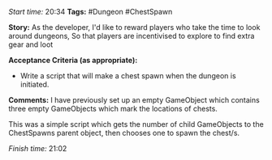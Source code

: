 
*Start time:* 20:34
**Tags:** #Dungeon #ChestSpawn

**Story:** 
As the developer, I'd like to reward players who take the time to look around dungeons,
So that players are incentivised to explore to find extra gear and loot

**Acceptance Criteria (as appropriate):**
- Write a script that will make a chest spawn when the dungeon is initiated.

**Comments:** 
I have previously set up an empty GameObject which contains three empty GameObjects which mark the locations of chests.

This was a simple script which gets the number of child GameObjects to the ChestSpawns parent object, then chooses one to spawn the chest/s.

*Finish time:* 21:02